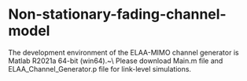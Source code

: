 # Non-stationary-fading-channel-model
The development environment of the ELAA-MIMO channel generator is Matlab R2021a 64-bit (win64).~\\
Please download Main.m file and ELAA_Channel_Generator.p file for link-level simulations.
